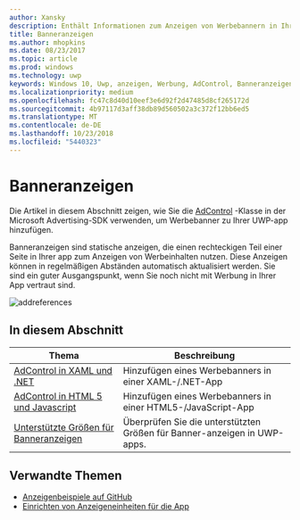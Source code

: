 ```yaml
---
author: Xansky
description: Enthält Informationen zum Anzeigen von Werbebannern in Ihrer UWP-app verwenden.
title: Banneranzeigen
ms.author: mhopkins
ms.date: 08/23/2017
ms.topic: article
ms.prod: windows
ms.technology: uwp
keywords: Windows 10, Uwp, anzeigen, Werbung, AdControl, Banneranzeigen
ms.localizationpriority: medium
ms.openlocfilehash: fc47c8d40d10eef3e6d92f2d47485d8cf265172d
ms.sourcegitcommit: 4b97117d3aff38db89d560502a3c372f12bb6ed5
ms.translationtype: MT
ms.contentlocale: de-DE
ms.lasthandoff: 10/23/2018
ms.locfileid: "5440323"
---
```

# <a name="banner-ads"></a>Banneranzeigen

Die Artikel in diesem Abschnitt zeigen, wie Sie die [AdControl](https://docs.microsoft.com/uwp/api/microsoft.advertising.winrt.ui.adcontrol) -Klasse in der Microsoft Advertising-SDK verwenden, um Werbebanner zu Ihrer UWP-app hinzufügen.

Banneranzeigen sind statische anzeigen, die einen rechteckigen Teil einer Seite in Ihrer app zum Anzeigen von Werbeinhalten nutzen. Diese Anzeigen können in regelmäßigen Abständen automatisch aktualisiert werden. Sie sind ein guter Ausgangspunkt, wenn Sie noch nicht mit Werbung in Ihrer App vertraut sind.

![addreferences](images/banner-ad.png)

## <a name="in-this-section"></a>In diesem Abschnitt

|  Thema    | Beschreibung |               
|----------|-------|
| [AdControl in XAML und .NET](adcontrol-in-xaml-and--net.md)     | Hinzufügen eines Werbebanners in einer XAML-/.NET-App        |
| [AdControl in HTML 5 und Javascript](adcontrol-in-html-5-and-javascript.md)     | Hinzufügen eines Werbebanners in einer HTML5-/JavaScript-App        |
| [Unterstützte Größen für Banneranzeigen](supported-ad-sizes-for-banner-ads.md)    |  Überprüfen Sie die unterstützten Größen für Banner-anzeigen in UWP-apps.        |


## <a name="related-topics"></a>Verwandte Themen

* [Anzeigenbeispiele auf GitHub](http://aka.ms/githubads)
* [Einrichten von Anzeigeneinheiten für die App](set-up-ad-units-in-your-app.md)
